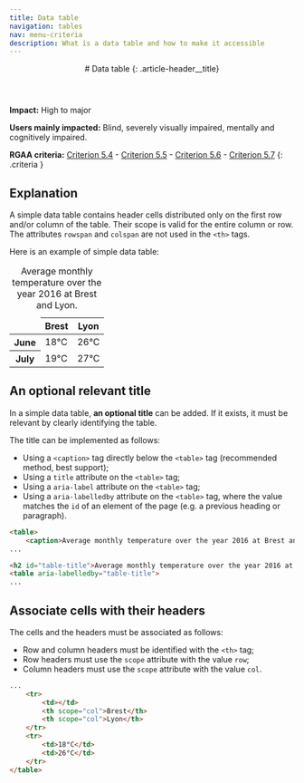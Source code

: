 ```yaml
---
title: Data table
navigation: tables
nav: menu-criteria
description: What is a data table and how to make it accessible
---
```


<header>
# Data table
{: .article-header__title}
</header>

**Impact:** High to major

**Users mainly impacted:** Blind, severely visually impaired, mentally and cognitively impaired.

**RGAA criteria:** [Criterion 5.4](https://www.numerique.gouv.fr/publications/rgaa-accessibilite/methode-rgaa/criteres/#crit-5-4) - [Criterion 5.5](https://www.numerique.gouv.fr/publications/rgaa-accessibilite/methode-rgaa/criteres/#crit-5-5) - [Criterion 5.6](https://www.numerique.gouv.fr/publications/rgaa-accessibilite/methode-rgaa/criteres/#crit-5-6) - [Criterion 5.7](https://www.numerique.gouv.fr/publications/rgaa-accessibilite/methode-rgaa/criteres/#crit-5-7)
{: .criteria }

## Explanation
A simple data table contains header cells distributed only on the first row and/or column of the table. Their scope is valid for the entire column or row. The attributes `rowspan` and `colspan` are not used in the `<th>` tags.

Here is an example of simple data table:

<table>
    <caption>Average monthly temperature over the year 2016 at Brest and Lyon.</caption>
    <thead>
        <tr>
            <td></td>
            <th scope="col">Brest</th>
            <th scope="col">Lyon</th>
        </tr>
    </thead>
    <tbody>
        <tr>
            <th scope="row">June</th>
            <td>18°C</td>
            <td>26°C</td>
        </tr>
        <tr>
            <th scope="row">July</th>
            <td>19°C</td>
            <td>27°C</td>
        </tr>
    </tbody>
</table>

## An optional relevant title
In a simple data table, <strong>an optional title</strong> can be added. If it exists, it must be relevant by clearly identifying the table.

The title can be implemented as follows:
* Using a `<caption>` tag directly below the `<table>` tag (recommended method, best support);
* Using a `title` attribute on the `<table>` tag;
* Using a `aria-label` attribute on the `<table>` tag;
* Using a `aria-labelledby` attribute on the `<table>` tag, where the value matches the `id` of an element of the page (e.g. a previous heading or paragraph).

```html
<table>
    <caption>Average monthly temperature over the year 2016 at Brest and Lyon.</caption>
...
```

```html
<h2 id="table-title">Average monthly temperature over the year 2016 at Brest and Lyon.</h2>
<table aria-labelledby="table-title">
...
```

## Associate cells with their headers
The cells and the headers must be associated as follows:
* Row and column headers must be identified with the `<th>` tag;
* Row headers must use the `scope` attribute with the value `row`;
* Column headers must use the `scope` attribute with the value `col`.

```html
...
    <tr>
        <td></td>
        <th scope="col">Brest</th>
        <th scope="col">Lyon</th>
    </tr>
    <tr>
        <td>18°C</td>
        <td>26°C</td>
    </tr>
</table>
```
